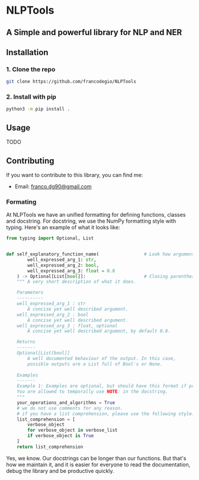 # NLPTools
## A Simple and powerful library for NLP and NER

## Installation
### 1. Clone the repo
```bash
git clone https://github.com/francodegio/NLPTools
```
### 2. Install with pip
```bash
python3 -m pip install .
```

## Usage
TODO

## Contributing
If you want to contribute to this library, you can find me:
- Email: franco.dg90@gmail.com

### Formating
At NLPTools we have an unified formatting for defining functions, classes and docstring.
For docstring, we use the NumPy formatting style with typing. Here's an example of what it looks like:
```python
from typing import Optional, List


def self_explanatory_function_name(                 # Look how arguments have 2 indentations
        well_expressed_arg_1: str, 
        well_expressed_arg_2: bool, 
        well_expressed_arg_3: float = 0.8
    ) -> Optional[List[bool]]:                      # Closing parenthesis have only one indentation.
    """ A very short description of what it does.

    Parameters
    ----------
    well_expressed_arg_1 : str
        A concise yet well described argument.
    well_expressed_arg_2 : bool
        A concise yet well described argument.
    well_expressed_arg_3 : float, optional
        A concise yet well described argument, by default 0.8.

    Returns
    -------
    Optional[List[bool]]
        A well documented behaviour of the output. In this case, 
        possible outputs are a List full of Bool's or None.
    
    Examples
    -------
    Example 1: Examples are optional, but should have this format if provided.
    You are allowed to temporally use NOTE: in the docstring.
    """
    your_operations_and_algorithms = True
    # we do not use comments for any reason.
    # if you have a list comprehension, please use the following style:
    list_comprehension = [
        verbose_object 
        for verbose_object in verbose_list
        if verbose_object is True
    ]
    return list_comprehension
```

Yes, we know. Our docstrings can be longer than our functions. But that's how we maintain it, 
and it is easier for everyone to read the documentation, debug the library and be productive quickly.
